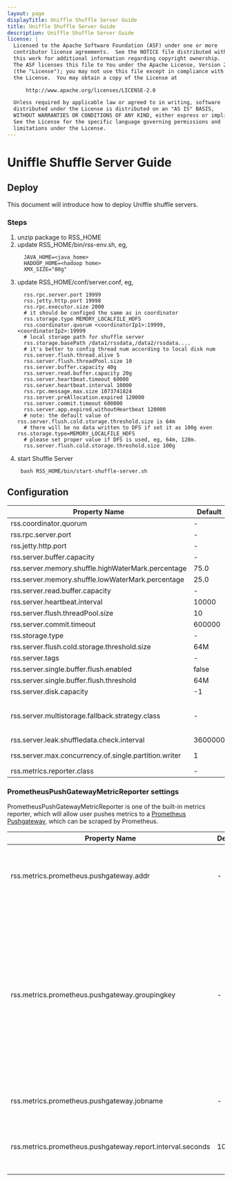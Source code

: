 ```yaml
---
layout: page
displayTitle: Uniffle Shuffle Server Guide
title: Uniffle Shuffle Server Guide
description: Uniffle Shuffle Server Guide
license: |
  Licensed to the Apache Software Foundation (ASF) under one or more
  contributor license agreements.  See the NOTICE file distributed with
  this work for additional information regarding copyright ownership.
  The ASF licenses this file to You under the Apache License, Version 2.0
  (the "License"); you may not use this file except in compliance with
  the License.  You may obtain a copy of the License at

      http://www.apache.org/licenses/LICENSE-2.0

  Unless required by applicable law or agreed to in writing, software
  distributed under the License is distributed on an "AS IS" BASIS,
  WITHOUT WARRANTIES OR CONDITIONS OF ANY KIND, either express or implied.
  See the License for the specific language governing permissions and
  limitations under the License.
---
```

# Uniffle Shuffle Server Guide

## Deploy
This document will introduce how to deploy Uniffle shuffle servers.

### Steps
1. unzip package to RSS_HOME
2. update RSS_HOME/bin/rss-env.sh, eg,
   ```
     JAVA_HOME=<java_home>
     HADOOP_HOME=<hadoop home>
     XMX_SIZE="80g"
   ```
3. update RSS_HOME/conf/server.conf, eg,
   ```
     rss.rpc.server.port 19999
     rss.jetty.http.port 19998
     rss.rpc.executor.size 2000
     # it should be configed the same as in coordinator
     rss.storage.type MEMORY_LOCALFILE_HDFS
     rss.coordinator.quorum <coordinatorIp1>:19999,<coordinatorIp2>:19999
     # local storage path for shuffle server
     rss.storage.basePath /data1/rssdata,/data2/rssdata....
     # it's better to config thread num according to local disk num
     rss.server.flush.thread.alive 5
     rss.server.flush.threadPool.size 10
     rss.server.buffer.capacity 40g
     rss.server.read.buffer.capacity 20g
     rss.server.heartbeat.timeout 60000
     rss.server.heartbeat.interval 10000
     rss.rpc.message.max.size 1073741824
     rss.server.preAllocation.expired 120000
     rss.server.commit.timeout 600000
     rss.server.app.expired.withoutHeartbeat 120000
     # note: the default value of rss.server.flush.cold.storage.threshold.size is 64m
     # there will be no data written to DFS if set it as 100g even rss.storage.type=MEMORY_LOCALFILE_HDFS
     # please set proper value if DFS is used, eg, 64m, 128m.
     rss.server.flush.cold.storage.threshold.size 100g
   ```
4. start Shuffle Server
   ```
    bash RSS_HOME/bin/start-shuffle-server.sh
   ```

## Configuration
|Property Name|Default|Description|
|---|---|---|
|rss.coordinator.quorum|-|Coordinator quorum|
|rss.rpc.server.port|-|RPC port for Shuffle server|
|rss.jetty.http.port|-|Http port for Shuffle server|
|rss.server.buffer.capacity|-|Max memory of buffer manager for shuffle server|
|rss.server.memory.shuffle.highWaterMark.percentage|75.0|Threshold of spill data to storage, percentage of rss.server.buffer.capacity|
|rss.server.memory.shuffle.lowWaterMark.percentage|25.0|Threshold of keep data in memory, percentage of rss.server.buffer.capacity|
|rss.server.read.buffer.capacity|-|Max size of buffer for reading data|
|rss.server.heartbeat.interval|10000|Heartbeat interval to Coordinator (ms)|
|rss.server.flush.threadPool.size|10|Thread pool for flush data to file|
|rss.server.commit.timeout|600000|Timeout when commit shuffle data (ms)|
|rss.storage.type|-|Supports MEMORY_LOCALFILE, MEMORY_HDFS, MEMORY_LOCALFILE_HDFS|
|rss.server.flush.cold.storage.threshold.size|64M| The threshold of data size for LOACALFILE and HDFS if MEMORY_LOCALFILE_HDFS is used|
|rss.server.tags|-|The comma-separated list of tags to indicate the shuffle server's attributes. It will be used as the assignment basis for the coordinator|
|rss.server.single.buffer.flush.enabled|false|Whether single buffer flush when size exceeded rss.server.single.buffer.flush.threshold|
|rss.server.single.buffer.flush.threshold|64M|The threshold of single shuffle buffer flush|
|rss.server.disk.capacity|-1|Disk capacity that shuffle server can use. If it's negative, it will use the default disk whole space|
|rss.server.multistorage.fallback.strategy.class|-|The fallback strategy for `MEMORY_LOCALFILE_HDFS`. Support `org.apache.uniffle.server.storage.RotateStorageManagerFallbackStrategy`,`org.apache.uniffle.server.storage.LocalStorageManagerFallbackStrategy` and `org.apache.uniffle.server.storage.HdfsStorageManagerFallbackStrategy`. If not set, `org.apache.uniffle.server.storage.HdfsStorageManagerFallbackStrategy` will be used.|
|rss.server.leak.shuffledata.check.interval|3600000|The interval of leak shuffle data check (ms)|
|rss.server.max.concurrency.of.single.partition.writer|1|The max concurrency of single partition writer, the data partition file number is equal to this value. Default value is 1. This config could improve the writing speed, especially for huge partition.|
|rss.metrics.reporter.class|-|The class of metrics reporter.|


### PrometheusPushGatewayMetricReporter settings
PrometheusPushGatewayMetricReporter is one of the built-in metrics reporter, which will allow user pushes metrics to a [Prometheus Pushgateway](https://github.com/prometheus/pushgateway), which can be scraped by Prometheus.

|Property Name|Default| 	Description                                                                                                                                                                                                                                                                                                                          |
|---|---|---------------------------------------------------------------------------------------------------------------------------------------------------------------------------------------------------------------------------------------------------------------------------------------------------------------------------------------|
|rss.metrics.prometheus.pushgateway.addr|-| The PushGateway server host URL including scheme, host name, and port.                                                                                                                                                                                                                                                                |
|rss.metrics.prometheus.pushgateway.groupingkey|-| Specifies the grouping key which is the group and global labels of all metrics. The label name and value are separated by '=', and labels are separated by ';', e.g., k1=v1;k2=v2. Please ensure that your grouping key meets the [Prometheus requirements](https://prometheus.io/docs/concepts/data_model/#metric-names-and-labels). |
|rss.metrics.prometheus.pushgateway.jobname|-| The job name under which metrics will be pushed.                                                                                                                                                                                                                                                                                      |
|rss.metrics.prometheus.pushgateway.report.interval.seconds|10| The interval in seconds for the reporter to report metrics.                                                                                                                                                                                                                                                                                     |
